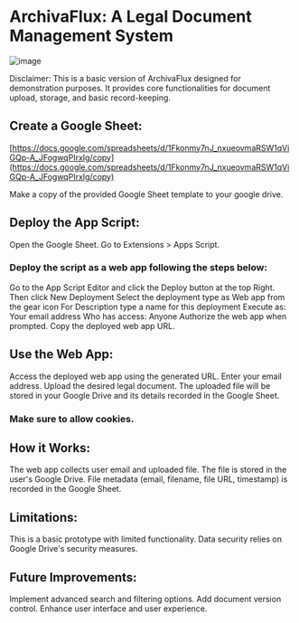 ﻿# ArchivaFlux: A Legal Document Management System
 ![image](https://github.com/user-attachments/assets/a48a1dbc-322c-4abf-85e7-9a576713134e)

Disclaimer: This is a basic version of ArchivaFlux designed for demonstration purposes. It provides core functionalities for document upload, storage, and basic record-keeping.

## Create a Google Sheet:
[https://docs.google.com/spreadsheets/d/1Fkonmy7nJ_nxueovmaRSW1qViGQp-A_JFogwqPIrxIg/copy](https://docs.google.com/spreadsheets/d/1Fkonmy7nJ_nxueovmaRSW1qViGQp-A_JFogwqPIrxIg/copy)

Make a copy of the provided Google Sheet template to your google drive.

## Deploy the App Script:
Open the Google Sheet.
Go to Extensions > Apps Script.

### Deploy the script as a web app following the steps below:

Go to the App Script Editor and click the Deploy button at the top Right.
Then click New Deployment
Select the deployment type as Web app from the gear icon
For Description type a name for this deployment
Execute as: Your email address
Who has access: Anyone
Authorize the web app when prompted.
Copy the deployed web app URL.

## Use the Web App:
Access the deployed web app using the generated URL.
Enter your email address.
Upload the desired legal document.
The uploaded file will be stored in your Google Drive and its details recorded in the Google Sheet.
### Make sure to allow cookies.

## How it Works:
The web app collects user email and uploaded file.
The file is stored in the user's Google Drive.
File metadata (email, filename, file URL, timestamp) is recorded in the Google Sheet.

## Limitations:
This is a basic prototype with limited functionality.
Data security relies on Google Drive's security measures.

## Future Improvements:
Implement advanced search and filtering options.
Add document version control.
Enhance user interface and user experience.
